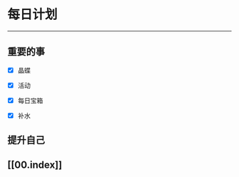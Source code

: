 
# 每日计划
---
## 重要的事

- [x]  晶蝶
- [x]  活动
- [x]  每日宝箱
- [x] 补水



## 提升自己

  



## [[00.index]]










